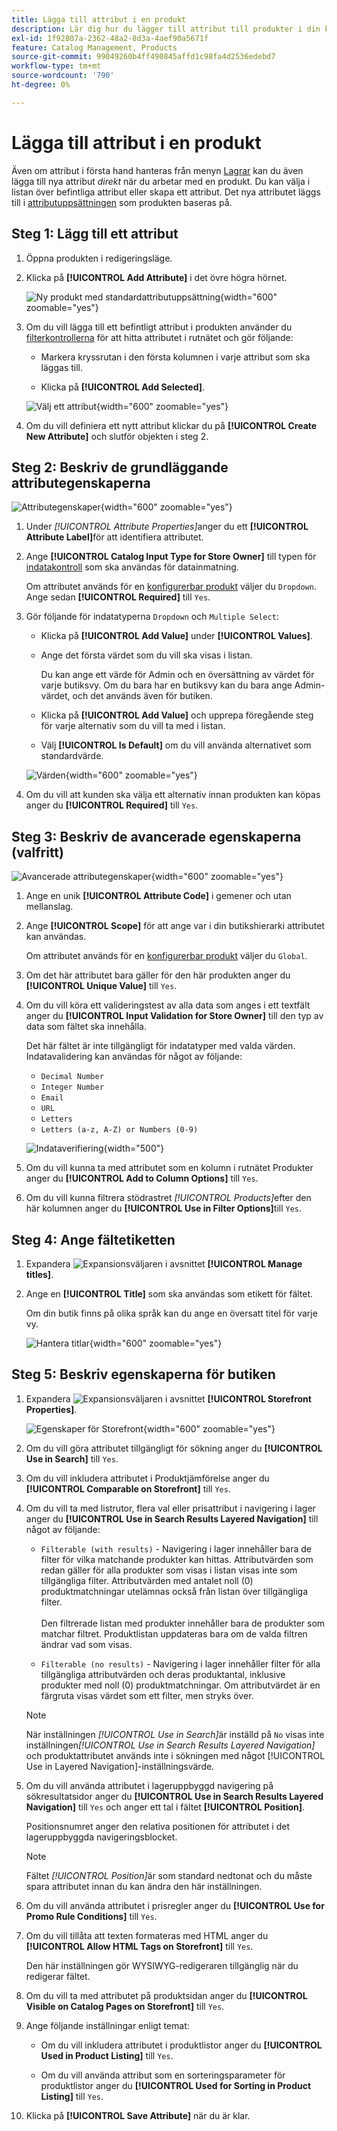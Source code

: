 ```yaml
---
title: Lägga till attribut i en produkt
description: Lär dig hur du lägger till attribut till produkter i din katalog.
exl-id: 1f92807a-2362-48a2-8d3a-4aef90a5671f
feature: Catalog Management, Products
source-git-commit: 99049260b4ff490845affd1c98fa4d2536edebd7
workflow-type: tm+mt
source-wordcount: '790'
ht-degree: 0%

---
```


# Lägga till attribut i en produkt

Även om attribut i första hand hanteras från menyn [Lagrar](../stores-purchase/stores-menu.md) kan du även lägga till nya attribut _direkt_ när du arbetar med en produkt. Du kan välja i listan över befintliga attribut eller skapa ett attribut. Det nya attributet läggs till i [attributuppsättningen](../catalog/attribute-sets.md) som produkten baseras på.

## Steg 1: Lägg till ett attribut

1. Öppna produkten i redigeringsläge.

1. Klicka på **[!UICONTROL Add Attribute]** i det övre högra hörnet.

   ![Ny produkt med standardattributuppsättning](./assets/product-attribute-add.png){width="600" zoomable="yes"}

1. Om du vill lägga till ett befintligt attribut i produkten använder du [filterkontrollerna](../getting-started/admin-grid-controls.md) för att hitta attributet i rutnätet och gör följande:

   - Markera kryssrutan i den första kolumnen i varje attribut som ska läggas till.

   - Klicka på **[!UICONTROL Add Selected]**.

   ![Välj ett attribut](./assets/product-attribute-add-select.png){width="600" zoomable="yes"}

1. Om du vill definiera ett nytt attribut klickar du på **[!UICONTROL Create New Attribute]** och slutför objekten i steg 2.

## Steg 2: Beskriv de grundläggande attributegenskaperna

![Attributegenskaper](./assets/product-attribute-add-new.png){width="600" zoomable="yes"}

1. Under _[!UICONTROL Attribute Properties]_&#x200B;anger du ett **[!UICONTROL Attribute Label]**&#x200B;för att identifiera attributet.

1. Ange **[!UICONTROL Catalog Input Type for Store Owner]** till typen för [indatakontroll](attributes-input-types.md) som ska användas för datainmatning.

   Om attributet används för en [konfigurerbar produkt](product-create-configurable.md) väljer du `Dropdown`. Ange sedan **[!UICONTROL Required]** till `Yes`.

1. Gör följande för indatatyperna `Dropdown` och `Multiple Select`:

   - Klicka på **[!UICONTROL Add Value]** under **[!UICONTROL Values]**.

   - Ange det första värdet som du vill ska visas i listan.

     Du kan ange ett värde för Admin och en översättning av värdet för varje butiksvy. Om du bara har en butiksvy kan du bara ange Admin-värdet, och det används även för butiken.

   - Klicka på **[!UICONTROL Add Value]** och upprepa föregående steg för varje alternativ som du vill ta med i listan.

   - Välj **[!UICONTROL Is Default]** om du vill använda alternativet som standardvärde.

   ![Värden](./assets/product-attribute-add-values-colors.png){width="600" zoomable="yes"}

1. Om du vill att kunden ska välja ett alternativ innan produkten kan köpas anger du **[!UICONTROL Required]** till `Yes`.

## Steg 3: Beskriv de avancerade egenskaperna (valfritt)

![Avancerade attributegenskaper](./assets/product-attribute-advanced-attribute-properties.png){width="600" zoomable="yes"}

1. Ange en unik **[!UICONTROL Attribute Code]** i gemener och utan mellanslag.

1. Ange **[!UICONTROL Scope]** för att ange var i din butikshierarki attributet kan användas.

   Om attributet används för en [konfigurerbar produkt](product-create-configurable.md) väljer du `Global`.

1. Om det här attributet bara gäller för den här produkten anger du **[!UICONTROL Unique Value]** till `Yes`.

1. Om du vill köra ett valideringstest av alla data som anges i ett textfält anger du **[!UICONTROL Input Validation for Store Owner]** till den typ av data som fältet ska innehålla.

   Det här fältet är inte tillgängligt för indatatyper med valda värden. Indatavalidering kan användas för något av följande:

   - `Decimal Number`
   - `Integer Number`
   - `Email`
   - `URL`
   - `Letters`
   - `Letters (a-z, A-Z) or Numbers (0-9)`

   ![Indataverifiering](./assets/product-attribute-input-validation.png){width="500"}

1. Om du vill kunna ta med attributet som en kolumn i rutnätet Produkter anger du **[!UICONTROL Add to Column Options]** till `Yes`.

1. Om du vill kunna filtrera stödrastret _[!UICONTROL Products]_&#x200B;efter den här kolumnen anger du **[!UICONTROL Use in Filter Options]**&#x200B;till `Yes`.

## Steg 4: Ange fältetiketten

1. Expandera ![Expansionsväljaren](../assets/icon-display-expand.png) i avsnittet **[!UICONTROL Manage titles]**.

1. Ange en **[!UICONTROL Title]** som ska användas som etikett för fältet.

   Om din butik finns på olika språk kan du ange en översatt titel för varje vy.

   ![Hantera titlar](./assets/product-attribute-add-manage-titles.png){width="600" zoomable="yes"}

## Steg 5: Beskriv egenskaperna för butiken

1. Expandera ![Expansionsväljaren](../assets/icon-display-expand.png) i avsnittet **[!UICONTROL Storefront Properties]**.

   ![Egenskaper för Storefront](./assets/product-attribute-add-storefront-properties.png){width="600" zoomable="yes"}

1. Om du vill göra attributet tillgängligt för sökning anger du **[!UICONTROL Use in Search]** till `Yes`.

1. Om du vill inkludera attributet i Produktjämförelse anger du **[!UICONTROL Comparable on Storefront]** till `Yes`.

1. Om du vill ta med listrutor, flera val eller prisattribut i navigering i lager anger du **[!UICONTROL Use in Search Results Layered Navigation]** till något av följande:

   - `Filterable (with results)` - Navigering i lager innehåller bara de filter för vilka matchande produkter kan hittas. Attributvärden som redan gäller för alla produkter som visas i listan visas inte som tillgängliga filter. Attributvärden med antalet noll (0) produktmatchningar utelämnas också från listan över tillgängliga filter.<br/><br/>Den filtrerade listan med produkter innehåller bara de produkter som matchar filtret. Produktlistan uppdateras bara om de valda filtren ändrar vad som visas.

   - `Filterable (no results)` - Navigering i lager innehåller filter för alla tillgängliga attributvärden och deras produktantal, inklusive produkter med noll (0) produktmatchningar. Om attributvärdet är en färgruta visas värdet som ett filter, men stryks över.

   >[!NOTE]
   >
   >När inställningen _[!UICONTROL Use in Search]_&#x200B;är inställd på `No` visas inte inställningen&#x200B;_[!UICONTROL Use in Search Results Layered Navigation]_ och produktattributet används inte i sökningen med något [!UICONTROL Use in Layered Navigation]-inställningsvärde.

1. Om du vill använda attributet i lageruppbyggd navigering på sökresultatsidor anger du **[!UICONTROL Use in Search Results Layered Navigation]** till `Yes` och anger ett tal i fältet **[!UICONTROL Position]**.

   Positionsnumret anger den relativa positionen för attributet i det lageruppbyggda navigeringsblocket.

   >[!NOTE]
   >
   >Fältet _[!UICONTROL Position]_&#x200B;är som standard nedtonat och du måste spara attributet innan du kan ändra den här inställningen.

1. Om du vill använda attributet i prisregler anger du **[!UICONTROL Use for Promo Rule Conditions]** till `Yes`.

1. Om du vill tillåta att texten formateras med HTML anger du **[!UICONTROL Allow HTML Tags on Storefront]** till `Yes`.

   Den här inställningen gör WYSIWYG-redigeraren tillgänglig när du redigerar fältet.

1. Om du vill ta med attributet på produktsidan anger du **[!UICONTROL Visible on Catalog Pages on Storefront]** till `Yes`.

1. Ange följande inställningar enligt temat:

   - Om du vill inkludera attributet i produktlistor anger du **[!UICONTROL Used in Product Listing]** till `Yes`.

   - Om du vill använda attribut som en sorteringsparameter för produktlistor anger du **[!UICONTROL Used for Sorting in Product Listing]** till `Yes`.

1. Klicka på **[!UICONTROL Save Attribute]** när du är klar.

